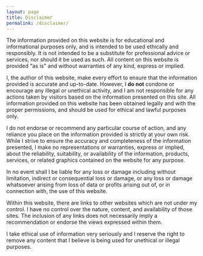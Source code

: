 ```yaml
---
layout: page
title: Disclaimer
permalink: /disclaimer/
---
```


The information provided on this website is for educational and informational purposes only, and is intended to be used ethically and responsibly. It is not intended to be a substitute for professional advice or services, nor should it be used as such. All content on this website is provided "as is" and without warranties of any kind, express or implied.

I, the author of this website, make every effort to ensure that the information provided is accurate and up-to-date. However, I **do not** condone or encourage any illegal or unethical activity, and I am not responsible for any actions taken by visitors based on the information presented on this site. All information provided on this website has been obtained legally and with the proper permissions, and should be used for ethical and lawful purposes only.

I do not endorse or recommend any particular course of action, and any reliance you place on the information provided is strictly at your own risk. While I strive to ensure the accuracy and completeness of the information presented, I make no representations or warranties, express or implied, about the reliability, suitability, or availability of the information, products, services, or related graphics contained on the website for any purpose.

In no event shall I be liable for any loss or damage including without limitation, indirect or consequential loss or damage, or any loss or damage whatsoever arising from loss of data or profits arising out of, or in connection with, the use of this website.

Within this website, there are links to other websites which are not under my control. I have no control over the nature, content, and availability of those sites. The inclusion of any links does not necessarily imply a recommendation or endorse the views expressed within them.

I take ethical use of information very seriously and I reserve the right to remove any content that I believe is being used for unethical or illegal purposes.
